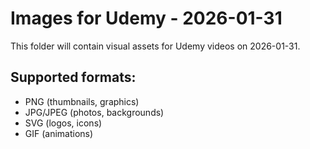 # Images for Udemy - 2026-01-31

This folder will contain visual assets for Udemy videos on 2026-01-31.

## Supported formats:
- PNG (thumbnails, graphics)
- JPG/JPEG (photos, backgrounds)
- SVG (logos, icons)
- GIF (animations)
